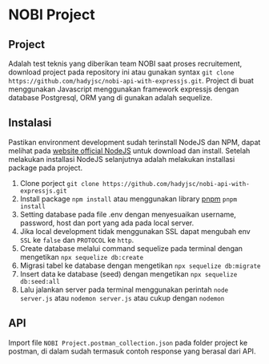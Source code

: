 # NOBI Project

## Project
Adalah test teknis yang diberikan team NOBI saat proses recruitement, download project pada repository ini atau gunakan syntax `git clone https://github.com/hadyjsc/nobi-api-with-expressjs.git`. Project di buat menggunakan Javascript menggunakan framework expressjs dengan database Postgresql, ORM yang di gunakan adalah sequelize.

## Instalasi
Pastikan environment development sudah terinstall NodeJS dan NPM, dapat melihat pada [website official NodeJS](https://nodejs.org/en/) untuk download dan install. Setelah melakukan installasi NodeJS selanjutnya adalah melakukan installasi package pada project.

1. Clone porject `git clone https://github.com/hadyjsc/nobi-api-with-expressjs.git`
2. Install package `npm install` atau menggunakan library [pnpm](https://pnpm.io/) `pnpm install`
3. Setting database pada file .env dengan menyesuaikan username, password, host dan port yang ada pada local server.
4. Jika local development tidak menggunakan SSL dapat mengubah env `SSL` ke `false` dan `PROTOCOL` ke `http`.
5. Create database melalui command sequelize pada terminal dengan mengetikan `npx sequelize db:create`
6. Migrasi tabel ke database dengan mengetikan `npx sequelize db:migrate`
7. Insert data ke database (seed) dengan mengetikan `npx sequelize db:seed:all`
8. Lalu jalankan server pada terminal menggunakan perintah `node server.js` atau `nodemon server.js` atau cukup dengan `nodemon`

## API

Import file `NOBI Project.postman_collection.json` pada folder project ke postman, di dalam sudah termasuk contoh response yang berasal dari API.